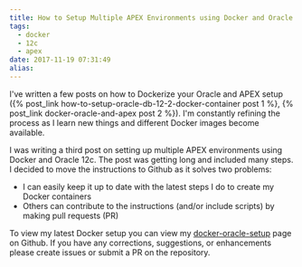 ```yaml
---
title: How to Setup Multiple APEX Environments using Docker and Oracle 12c
tags:
  - docker
  - 12c
  - apex
date: 2017-11-19 07:31:49
alias:
---
```



I've written a few posts on how to Dockerize your Oracle and APEX setup ({% post_link how-to-setup-oracle-db-12-2-docker-container post 1 %}, {% post_link docker-oracle-and-apex post 2 %}). I'm constantly refining the process as I learn new things and different Docker images become available.

I was writing a third post on setting up multiple APEX environments using Docker and Oracle 12c. The post was getting long and included many steps. I decided to move the instructions to Github as it solves two problems:

- I can easily keep it up to date with the latest steps I do to create my Docker containers
- Others can contribute to the instructions (and/or include scripts) by making pull requests (PR)

To view my latest Docker setup you can view my [docker-oracle-setup](https://github.com/martindsouza/docker-oracle-setup) page on Github. If you have any corrections, suggestions, or enhancements please create issues or submit a PR on the repository.
